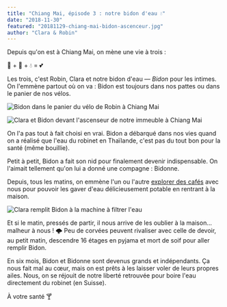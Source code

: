 ```yaml
---
title: "Chiang Mai, épisode 3 : notre bidon d'eau 💧"
date: "2018-11-30"
featured: "20181129-chiang-mai-bidon-ascenceur.jpg"
author: "Clara & Robin"
---
```


Depuis qu'on est à Chiang Mai, on mène une vie à trois :

🧔 + 👸 + 💧 = 💕

Les trois, c'est Robin, Clara et notre bidon d'eau — _Bidon_ pour les intimes.
On l'emmène partout où on va : Bidon est toujours dans nos pattes ou dans le
panier de nos vélos.

![Bidon dans le panier du vélo de Robin à Chiang Mai](20181129-chiang-mai-bidon-velo.jpg "Bidon à vélo")

![Clara et Bidon devant l'ascenseur de notre immeuble à Chiang Mai](20181129-chiang-mai-bidon-ascenceur-2.jpg "Bidon qui attend l’ascenseur au 16ème")

On l'a pas tout à fait choisi en vrai. Bidon a débarqué dans nos vies quand on a
réalisé que l'eau du robinet en Thaïlande, c'est pas du tout bon pour la santé
(même bouillie).

Petit à petit, Bidon a fait son nid pour finalement devenir indispensable. On
l'aimait tellement qu'on lui a donné une compagne : Bidonne.

Depuis, tous les matins, on emmène l'un ou l'autre
[explorer des cafés](https://eaudepoisson.com/2018/11/29/chiang-mai-episode-2-le-cafe/)
avec nous pour pouvoir les gaver d'eau délicieusement potable en rentrant à la
maison.

![Clara remplit Bidon à la machine à filtrer l'eau](20181129-chiang-mai-bidon-filtex.jpg "Le remplissage de Bidon à Filtex, au rez")

Et si le matin, pressés de partir, il nous arrive de les oublier à la maison...
malheur à nous ! 🌩 Peu de corvées peuvent rivaliser avec celle de devoir, au
petit matin, descendre 16 étages en pyjama et mort de soif pour aller remplir
Bidon.

En six mois, Bidon et Bidonne sont devenus grands et indépendants. Ça nous fait
mal au cœur, mais on est prêts à les laisser voler de leurs propres ailes. Nous,
on se réjouit de notre liberté retrouvée pour boire l'eau directement du robinet
(en Suisse).

À votre santé 🍸
